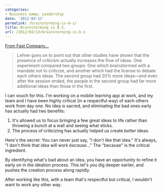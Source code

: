 ```yaml
---
categories:
- Business &amp; Leadership
date: '2012-04-13'
permalink: /brainstorming-is-b-s/
title: Brainstorming is B.S.
url: /2012/04/13/brainstorming-is-b-s
---
```


<a href="http://www.fastcodesign.com/1668930/the-brainstorming-process-is-bs-but-can-we-rework-it">From Fast Company...</a>

<blockquote>Lehrer goes on to point out that other studies have shown that the presence of criticism actually increases the flow of ideas. One experiment compared two groups: One which brainstormed with a mandate not to criticize, and another which had the license to debate each others ideas. The second group had 20% more ideas—and even after the session ended, the people in the second group had far more additional ideas than those in the first.</blockquote>

I can vouch for this. I'm working on a mobile learning app at work, and my team and I have been highly critical (in a respectful way) of each others work from day one. No idea is sacred, and eliminating the bad ones early has actually had two benefits:
<ol>
<li>It's allowed us to focus bringing a few great ideas to life rather than throwing a bunch at a wall and seeing what sticks.</li>
<li>The process of criticizing has actually helped us create <em>better</em> ideas.</li>
</ol>

Here's the secret: You can never just say, "I don't like that idea." It's always, "I don't think that idea will work <em>because</em>..." The "because" is the critical ingredient.

By identifying what's bad about an idea, you have an opportunity to refine it early on in the ideation process. This let's you dig deeper earlier, and pushes the creation process along rapidly.

After working like this, with a team that's respectful but critical, I wouldn't want to work any other way.